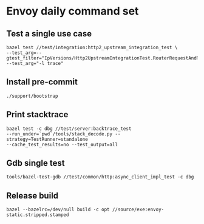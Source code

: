 # Envoy daily command set

## Test a single use case

```
bazel test //test/integration:http2_upstream_integration_test \
--test_arg=--gtest_filter="IpVersions/Http2UpstreamIntegrationTest.RouterRequestAndResponseWithBodyNoBuffer/IPv6" --test_arg="-l trace"
```

## Install pre-commit

```
./support/bootstrap
```

## Print stacktrace

```
bazel test -c dbg //test/server:backtrace_test
--run_under=`pwd`/tools/stack_decode.py --strategy=TestRunner=standalone
--cache_test_results=no --test_output=all
```

## Gdb single test

```
tools/bazel-test-gdb //test/common/http:async_client_impl_test -c dbg
```

## Release build

```
bazel --bazelrc=/dev/null build -c opt //source/exe:envoy-static.stripped.stamped
```



